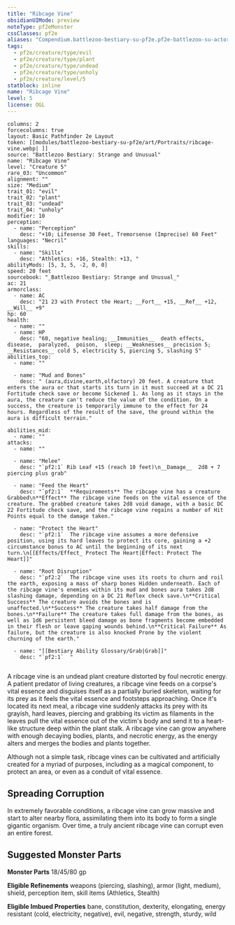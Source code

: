 ```yaml
---
title: "Ribcage Vine"
obsidianUIMode: preview
noteType: pf2eMonster
cssClasses: pf2e
aliases: "Compendium.battlezoo-bestiary-su-pf2e.pf2e-battlezoo-su-actors.Actor.GkmzCenYhIIJzoae" 
tags:
  - pf2e/creature/type/evil
  - pf2e/creature/type/plant
  - pf2e/creature/type/undead
  - pf2e/creature/type/unholy
  - pf2e/creature/level/5
statblock: inline
name: "Ribcage Vine"
level: 5
license: OGL
---
```


```statblock
columns: 2
forcecolumns: true
layout: Basic Pathfinder 2e Layout
token: [[modules/battlezoo-bestiary-su-pf2e/art/Portraits/ribcage-vine.webp| ]]
source: "Battlezoo Bestiary: Strange and Unusual"
name: "Ribcage Vine"
level: "Creature 5"
rare_03: "Uncommon"
alignment: ""
size: "Medium"
trait_01: "evil"
trait_02: "plant"
trait_03: "undead"
trait_04: "unholy"
modifier: 10
perception:
  - name: "Perception"
    desc: "+10; Lifesense 30 Feet, Tremorsense (Imprecise) 60 Feet"
languages: "Necril"
skills:
  - name: "Skills"
    desc: "Athletics: +16, Stealth: +13, "
abilityMods: [5, 3, 5, -2, 0, 0]
speed: 20 feet
sourcebook: "_Battlezoo Bestiary: Strange and Unusual_"
ac: 21
armorclass:
  - name: AC
    desc: "21 23 with Protect the Heart; __Fort__ +15, __Ref__ +12, __Will__ +9"
hp: 60
health:
  - name: ""
  - name: HP
    desc: "60, negative healing; __Immunities__  death effects,  disease,  paralyzed,  poison,  sleep; __Weaknesses__ precision 5; __Resistances__ cold 5, electricity 5, piercing 5, slashing 5"
abilities_top:
  - name: ""

  - name: "Mud and Bones"
    desc: " (aura,divine,earth,olfactory) 20 feet. A creature that enters the aura or that starts its turn in it must succeed at a DC 21 Fortitude check save or become Sickened 1. As long as it stays in the aura, the creature can't reduce the value of the condition. On a success, the creature is temporarily immune to the effect for 24 hours. Regardless of the result of the save, the ground within the aura is difficult terrain."

abilities_mid:
  - name: ""
attacks:
  - name: ""

  - name: "Melee"
    desc: "`pf2:1` Rib Leaf +15 (reach 10 feet)\n__Damage__  2d8 + 7 piercing plus grab"

  - name: "Feed the Heart"
    desc: "`pf2:1`  **Requirements** The ribcage vine has a creature Grabbed\n**Effect** The ribcage vine feeds on the vital essence of the creature. The grabbed creature takes 2d8 void damage, with a basic DC 22 Fortitude check save, and the ribcage vine regains a number of Hit Points equal to the damage taken."

  - name: "Protect the Heart"
    desc: "`pf2:1`  The ribcage vine assumes a more defensive position, using its hard leaves to protect its core, gaining a +2 circumstance bonus to AC until the beginning of its next turn.\n[[Effects/Effect_ Protect The Heart|Effect: Protect The Heart]]"

  - name: "Root Disruption"
    desc: "`pf2:2`  The ribcage vine uses its roots to churn and roil the earth, exposing a mass of sharp bones Hidden underneath. Each of the ribcage vine's enemies within its mud and bones aura takes 2d8 slashing damage, depending on a DC 21 Reflex check save.\n**Critical Success** The creature avoids the bones and is unaffected.\n**Success** The creature takes half damage from the bones.\n**Failure** The creature takes full damage from the bones, as well as 1d6 persistent bleed damage as bone fragments become embedded in their flesh or leave gaping wounds behind.\n**Critical Failure** As failure, but the creature is also knocked Prone by the violent churning of the earth."

  - name: "[[Bestiary Ability Glossary/Grab|Grab]]"
    desc: "`pf2:1`  "
 
```



A ribcage vine is an undead plant creature distorted by foul necrotic energy. A patient predator of living creatures, a ribcage vine feeds on a corpse's vital essence and disguises itself as a partially buried skeleton, waiting for its prey as it feels the vital essence and footsteps approaching. Once it's located its next meal, a ribcage vine suddenly attacks its prey with its grayish, hard leaves, piercing and grabbing its victim as filaments in the leaves pull the vital essence out of the victim's body and send it to a heart-like structure deep within the plant stalk. A ribcage vine can grow anywhere with enough decaying bodies, plants, and necrotic energy, as the energy alters and merges the bodies and plants together.

Although not a simple task, ribcage vines can be cultivated and artificially created for a myriad of purposes, including as a magical component, to protect an area, or even as a conduit of vital essence.

## Spreading Corruption

In extremely favorable conditions, a ribcage vine can grow massive and start to alter nearby flora, assimilating them into its body to form a single gigantic organism. Over time, a truly ancient ribcage vine can corrupt even an entire forest.

## Suggested Monster Parts

**Monster Parts** 18/45/80 gp

**Eligible Refinements** weapons (piercing, slashing), armor (light, medium), shield, perception item, skill items (Athletics, Stealth)

**Eligible Imbued Properties** bane, constitution, dexterity, elongating, energy resistant (cold, electricity, negative), evil, negative, strength, sturdy, wild

